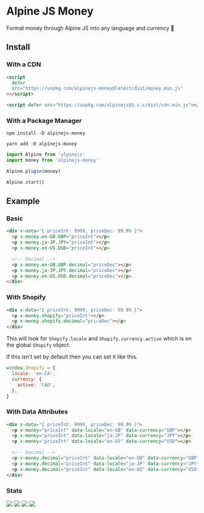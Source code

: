 # Alpine JS Money

Format money through Alpine JS into any language and currency 💸

## Install

### With a CDN

```html
<script
  defer
  src="https://unpkg.com/alpinejs-money@latest/dist/money.min.js"
></script>

<script defer src="https://unpkg.com/alpinejs@3.x.x/dist/cdn.min.js"></script>
```

### With a Package Manager

```shell
npm install -D alpinejs-money

yarn add -D alpinejs-money
```

```js
import Alpine from 'alpinejs'
import money from 'alpinejs-money'

Alpine.plugin(money)

Alpine.start()
```

## Example

### Basic

```html
<div x-data="{ priceInt: 9999, priceDec: 99.99 }">
  <p x-money.en-GB.GBP="priceInt"></p>
  <p x-money.ja-JP.JPY="priceInt"></p>
  <p x-money.en-US.USD="priceInt"></p>

  <!-- Decimal -->
  <p x-money.en-GB.GBP.decimal="priceDec"></p>
  <p x-money.ja-JP.JPY.decimal="priceDec"></p>
  <p x-money.en-US.USD.decimal="priceDec"></p>
</div>
```

### With Shopify

```html
<div x-data="{ priceInt: 9999, priceDec: 99.99 }">
  <p x-money.shopify="priceInt"></p>
  <p x-money.shopify.decimal="priceDec"></p>
</div>
```

This will look for `Shopify.locale` and `Shopify.currency.active` which is on
the global `Shopify` object.

If this isn't set by default then you can set it like this.

```js
window.Shopify = {
  locale: 'en-CA',
  currency: {
    active: 'CAD',
  },
}
```

### With Data Attributes

```html
<div x-data="{ priceInt: 9999, priceDec: 99.99 }">
  <p x-money="priceInt" data-locale="en-GB" data-currency="GBP"></p>
  <p x-money="priceInt" data-locale="ja-JP" data-currency="JPY"></p>
  <p x-money="priceInt" data-locale="en-US" data-currency="USD"></p>

  <!-- Decimal -->
  <p x-money.decimal="priceInt" data-locale="en-GB" data-currency="GBP"></p>
  <p x-money.decimal="priceInt" data-locale="ja-JP" data-currency="JPY"></p>
  <p x-money.decimal="priceInt" data-locale="en-US" data-currency="USD"></p>
</div>
```

### Stats

![](https://img.shields.io/bundlephobia/min/alpinejs-money)
![](https://img.shields.io/npm/v/alpinejs-money)
![](https://img.shields.io/npm/dt/alpinejs-money)
![](https://img.shields.io/github/license/markmead/alpinejs-money)
